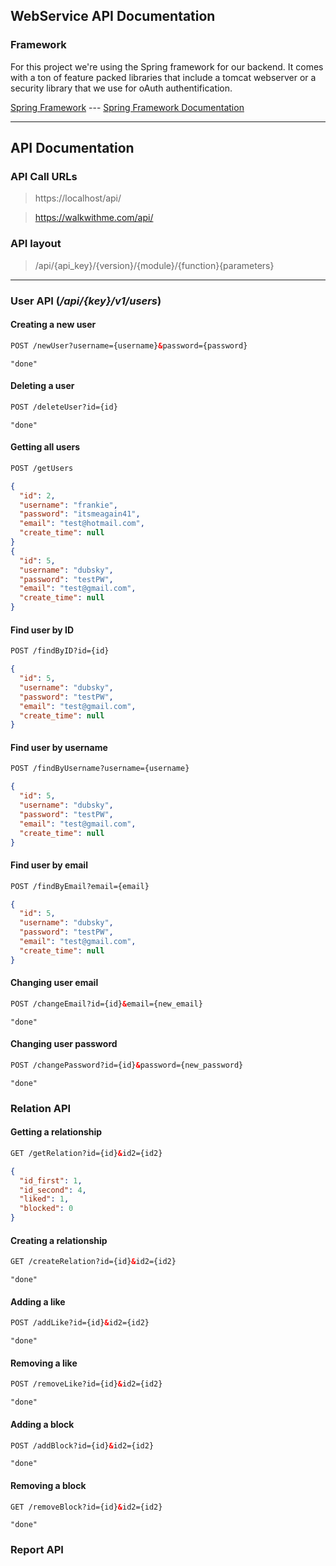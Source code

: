 ## WebService API Documentation

### Framework
For this project we're using the Spring framework for our backend. It comes with a ton 
of feature packed libraries that include a tomcat webserver or a security library that we use
for oAuth authentification.

[Spring Framework](https://spring.io/) --- [Spring Framework Documentation](https://docs.spring.io/spring-framework/docs/current/reference/html/)
___
## API Documentation

### API Call URLs
> https://localhost/api/

> https://walkwithme.com/api/

### API layout
> /api/{api_key}/{version}/{module}/{function}{parameters}
___
### User API (_/api/{key}/v1/users_)

#### Creating a new user
```html
POST /newUser?username={username}&password={password}
```
```text
"done"
```
#### Deleting a user
```html
POST /deleteUser?id={id}
```
```text
"done"
```
#### Getting all users
```html
POST /getUsers
```
```json
{
  "id": 2,
  "username": "frankie",
  "password": "itsmeagain41",
  "email": "test@hotmail.com",
  "create_time": null
}
{
  "id": 5,
  "username": "dubsky",
  "password": "testPW",
  "email": "test@gmail.com",
  "create_time": null
}
```
#### Find user by ID
```html
POST /findByID?id={id}
```
```json
{
  "id": 5,
  "username": "dubsky",
  "password": "testPW",
  "email": "test@gmail.com",
  "create_time": null
}
```
#### Find user by username
```html
POST /findByUsername?username={username}
```
```json
{
  "id": 5,
  "username": "dubsky",
  "password": "testPW",
  "email": "test@gmail.com",
  "create_time": null
}
```
#### Find user by email
```html
POST /findByEmail?email={email}
```
```json
{
  "id": 5,
  "username": "dubsky",
  "password": "testPW",
  "email": "test@gmail.com",
  "create_time": null
}
```
#### Changing user email
```html
POST /changeEmail?id={id}&email={new_email}
```
```text
"done"
```
#### Changing user password
```html
POST /changePassword?id={id}&password={new_password}
```
```text
"done"
```
### Relation API

#### Getting a relationship
```html
GET /getRelation?id={id}&id2={id2}
```
```json
{
  "id_first": 1,
  "id_second": 4,
  "liked": 1,
  "blocked": 0
}
```

#### Creating a relationship
```html
GET /createRelation?id={id}&id2={id2}
```
```text
"done"
```

#### Adding a like
```html
POST /addLike?id={id}&id2={id2}
```
```text
"done"
```

#### Removing a like
```html
POST /removeLike?id={id}&id2={id2}
```
```text
"done"
```

#### Adding a block
```html
POST /addBlock?id={id}&id2={id2}
```
```text
"done"
```
#### Removing a block
```html
GET /removeBlock?id={id}&id2={id2}
```
```text
"done"
```

### Report API